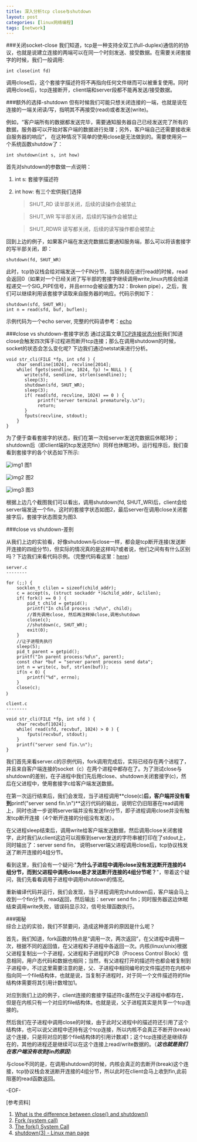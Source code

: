 ```yaml
---
title: 深入分析tcp close与shutdown
layout: post
categories: [linux网络编程]
tags: [network]
---
```


###关闭socket-close
我们知道，tcp是一种支持全双工(full-duplex)通信的的协议，也就是说建立连接的两端可以在同一个时刻发送、接受数据。在需要关闭套接字的时候，我们一般调用:  

	int close(int fd)  

调用close后，这个套接字描述符将不再指向任何文件继而可以被重复使用。同时调用close后，tcp连接断开，client端和server段都不能再发送/接受数据。  

###额外的选择-shutdown
但有时候我们可能只想关闭连接的一端，也就是说在连接的一端关闭读/写，指明其不再接受(read)或者发送(write)。  

例如，“客户端所有的数据都发送完毕，需要通知服务器自己已经发送完了所有的数据，服务器可以开始对客户端的数据进行处理；另外，客户端自己还需要接收来自服务器的响应”， 在这种情况下简单的使用close是无法做到的。需要使用另一个系统函数shutdow了：  
	
	int shutdown(int s, int how)  

首先对shutdown的参数做一点说明：  

1. int s: 套接字描述符  
2. int how: 有三个宏供我们选择  

	> SHUT_RD 读半部关闭，后续的读操作会被禁止
	    
	> SHUT_WR 写半部关闭，后续的写操作会被禁止
	  
	> SHUT_RDWR 读写都关闭，后续的读写操作都会被禁止  

回到上边的例子，如果客户端在发送完数据后要通知服务端，那么可以将该套接字的写半部关闭，即：  

	shutdown(fd, SHUT_WR)  

此时，tcp协议栈会给对端发送一个FIN分节，当服务段在进行read的时候，read会返回0（如果对一个已经关闭了写半部的套接字继续调用write,linux内核会给进程递交一个SIG_PIPE信号，并且errno会被设置为32：Broken pipe），之后，我们可以继续利用该套接字读取来自服务器的响应。代码示例如下：

	shutdown(sfd, SHUT_WR);
	int n = read(sfd, buf, buflen);  

示例代码为一个echo server, 完整的代码请参考：[echo](https://github.com/yuxingfirst/snipper/tree/master/echo)  

###close vs shutdown-套接字状态
通过这篇文章[TCP连接状态分析](http://yuxingfirst.github.io/posts/TCP-conn-status-analysis.html)我们知道close会触发四次挥手过程进而断开tcp连接；那么在调用shutdown的时候，socket的状态会怎么变化呢? 下边我们通过netstat来进行分析。

    void str_cli(FILE *fp, int sfd ) {
        char sendline[1024], recvline[2014];
        while( fgets(sendline, 1024, fp) != NULL ) {
           write(sfd, sendline, strlen(sendline)); 
           sleep(3);
           shutdown(sfd, SHUT_WR);
           sleep(3);
           if( read(sfd, recvline, 1024) == 0 ) {
                printf("server terminal prematurely.\n"); 
                return;
           }
           fputs(recvline, stdout);
        }
    }  

为了便于查看套接字的状态，我们在第一次给server发送完数据后休眠3秒；shutdown后（即client端的tcp发送完fin）同样也休眠3秒。运行程序后，我们查看到套接字的各个状态如下所示:

![img1](https://raw.github.com/yuxingfirst/yuxingfirst.github.io/master/_images/linux-network-program/half-close-1.png)
图1

![img2](https://raw.github.com/yuxingfirst/yuxingfirst.github.io/master/_images/linux-network-program/half-close-2.png)
图2

![img3](https://raw.github.com/yuxingfirst/yuxingfirst.github.io/master/_images/linux-network-program/half-close-3.png)
图3

根据上边几个截图我们可以看出，调用shutdown(fd, SHUT_WR)后，client会给server端发送一个fin，这时的套接字状态如图2，最后server在调用close关闭套接字后，套接字状态图变为图3.

###close vs shutdown-差别

从我们上边的实验看，好像shutdown与close一样，都会是tcp断开连接(发送断开连接的四组分节)，但实际的情况真的是这样吗?或者说，他们之间有有什么区别吗？下边我们来看代码示例。（完整代码看这里：[here](https://github.com/yuxingfirst/snipper/tree/master/dbcs)）  

	server.c
	--------
	
	for (;;) {
        socklen_t clilen = sizeof(child_addr);
        c = accept(s, (struct sockaddr *)&child_addr, &clilen);
	 	if( fork() == 0 ) {
			pid_t child = getpid();
			printf("In child process :%d\n", child);
			//首先调用close, 然后再注释掉close,调用shutdown
			close(c); 
	        //shutdown(c, SHUT_WR);
	        exit(0);
	    }
		//让子进程先执行
	    sleep(5);
		pid_t parent = getpid();
		printf("In parent process:%d\n", parent);
		const char *buf = "server parent process send data";
		int n = write(c, buf, strlen(buf));
		if(n < 0) {
			printf("%d", errno);
		}
		close(c);
	｝  

	client.c
	--------

	void str_cli(FILE *fp, int sfd ) {
	    char recvbuf[1024];	
	    while( read(sfd, recvbuf, 1024) > 0 ) {
	        fputs(recvbuf, stdout);
	    }
		printf("server send fin.\n");
	}

我们首先来看server.c的示例代码，fork调用完成后，实际已经存在两个进程了，并且来自客户端连接的socket（c）在两个进程中都存在了。为了测试close与shutdown的差别，在子进程中我们先后用close、shutdown关闭套接字(c)，然后在父进程中，使用套接字c给客户端发送数据。  

在第一次运行结束后，我们会发现，当子进程调用**close(c)**后，客户端并没有看到**printf("server send fin.\n")**这行代码的输出，说明它仍旧阻塞在read调用上，同时也进一步说明server端并没有发送fin分节，即子进程调用close并没有触发tcp断开连接（4个断开连接的分组没有发送）。  

在父进程sleep结束后，调用write给客户端发送数据，然后调用close关闭套接字，此时我们从client这边可以观察到server发送的字符串被打印在了stdout上，同时输出了：server send fin， 说明server端父进程调用close后，tcp协议栈发送了断开连接的4组分节。  

看到这里，我们会有一个疑问:"**为什么子进程中调用close没有发送断开连接的4组分节，而到父进程中调用close是才发送断开连接的4组分节呢？**"，带着这个疑问，我们先看看调用子进程中调用shutdown的情况。  

重新编译代码并运行，我们会发现，当子进程调用完shutdown后，客户端会马上收到一个fin分节，read返回，然后输出：server send fin；同时服务器这边休眠结束调用write失败，错误码显示32，信号处理函数执行。  

###揭秘  
综合上边的实验，我们不禁要问，造成这种差异的原因是什么呢？  

首先，我们知道，fork函数的特点是“调用一次，两次返回”，在父进程中调用一次，根据不同的返回值，在父进程和子进程中各返回一次。内核(linux/unix)根据父进程复制出一个子进程，父进程和子进程的PCB（Process Control Block）信息相同，用户态代码和数据也相同；当然，有父进程打开的描述符也都会被复制到子进程中，不过这里需要注意的是，父、子进程中相同编号的文件描述符在内核中指向同一个file结构体，也就是说，当复制子进程时，对于同一个文件描述符的file结构体需要将其引用计数增加1。  

对应到我们上边的例子，client连接的套接字描述符c虽然在父子进程中都存在，但是在内核只有一个对应的file结构体。也就是说，父子进程其实是共享一个tcp连接的。  

然后我们在子进程中调用close的时候，由于此时父进程中的描述符还引用了这个结构体，也可以说父进程中还持有这个tcp连接，所以内核不会真正不断开(break)这个连接，只是将对应的那个file结构体的引用计数减1；这个tcp连接还是继续存在的，其他的进程还是继续可以在这个连接上read/write数据的。（***这也就是我们在客户端没有收到fin的原因***）  

与close不同的是，在调用shutdown的时候，内核会真正的去断开(break)这个连接，tcp协议栈会发送断开连接的4组分节，所以此时在client会马上收到fin,此前阻塞的read函数返回。

-EOF-

[参考资料]

1. [What is the difference between close() and shutdown()](http://dev.fyicenter.com/Interview-Questions/Socket-4/What_is_the_difference_between_close_and_shutd.html)
2. [Fork (system call)](http://en.wikipedia.org/wiki/Fork_(system_call))
3. [The fork() System Call](http://www.csl.mtu.edu/cs4411.ck/www/NOTES/process/fork/create.html)
4. [shutdown(3) - Linux man page](http://linux.die.net/man/3/shutdown)

